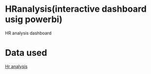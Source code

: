 # HRanalysis(interactive dashboard usig powerbi)
HR analysis dashboard

# Data used
<a href="https://docs.google.com/spreadsheets/d/17zaiJnUOnLdHROWLZYcVlpMJ08wh-Bou/edit?gid=115883679#gid=115883679">Hr analysis</a>
